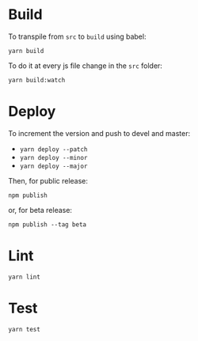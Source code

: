 # Build

To transpile from `src` to `build` using babel:

`yarn build`

To do it at every js file change in the `src` folder:

`yarn build:watch`

# Deploy

To increment the version and push to devel and master:

- `yarn deploy --patch`
- `yarn deploy --minor`
- `yarn deploy --major`

Then, for public release:

`npm publish`

or, for beta release:

`npm publish --tag beta`

# Lint

`yarn lint`

# Test

`yarn test`
